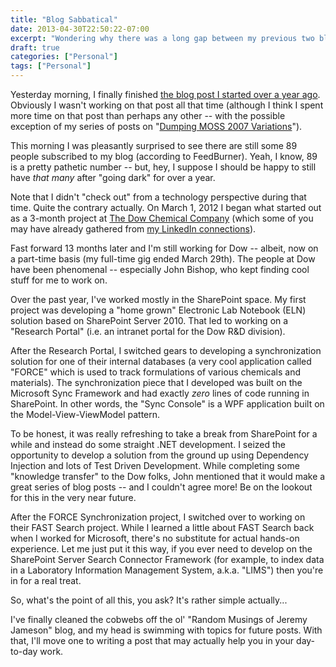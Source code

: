 ```yaml
---
title: "Blog Sabbatical"
date: 2013-04-30T22:50:22-07:00
excerpt: "Wondering why there was a long gap between my previous two blog posts? Give me a few minutes, and I'll get you caught up on what I've been doing for the past year."
draft: true
categories: ["Personal"]
tags: ["Personal"]
---
```


Yesterday morning, I finally finished
[the blog post I started over a year ago](/blog/jjameson/2013/04/30/installation-guide-for-sharepoint-server-2010-and-office-web-apps). Obviously I wasn't working on that
post all that time (although I think I spent more time on that post than perhaps
any other -- with the possible exception of my series of posts on "[Dumping
MOSS 2007 Variations](/blog/jjameson/2007/10/30/dumping-moss-2007-variations-part-1)").

This morning I was pleasantly surprised to see there are still some 89 people
subscribed to my blog (according to FeedBurner). Yeah, I know, 89 is a pretty
pathetic number -- but, hey, I suppose I should be happy to still have *that
many* after "going dark" for over a year.

Note that I didn't "check out" from a technology perspective during that
time. Quite the contrary actually. On March 1, 2012 I began what started out
as a 3-month project at [The Dow Chemical Company](http://www.dow.com)
(which some of you may have already gathered from
[my LinkedIn connections](http://www.linkedin.com/in/jeremyjameson)).

Fast forward 13 months later and I'm still working for Dow -- albeit, now
on a part-time basis (my full-time gig ended March 29th). The people at Dow
have been phenomenal -- especially John Bishop, who kept finding cool stuff
for me to work on.

Over the past year, I've worked mostly in the SharePoint space. My first
project was developing a "home grown" Electronic Lab Notebook (ELN) solution
based on SharePoint Server 2010. That led to working on a "Research Portal"
(i.e. an intranet portal for the Dow R&D division).

After the Research Portal, I switched gears to developing a synchronization
solution for one of their internal databases (a very cool application called
"FORCE" which is used to track formulations of various chemicals and materials).
The synchronization piece that I developed was built on the Microsoft Sync Framework
and had exactly *zero* lines of code running in SharePoint. In other
words, the "Sync Console" is a WPF application built on the Model-View-ViewModel
pattern.

To be honest, it was really refreshing to take a break from SharePoint for
a while and instead do some straight .NET development. I seized the opportunity
to develop a solution from the ground up using Dependency Injection and lots
of Test Driven Development. While completing some "knowledge transfer" to the
Dow folks, John mentioned that it would make a great series of blog posts --
and I couldn't agree more! Be on the lookout for this in the very near future.

After the FORCE Synchronization project, I switched over to working
on their FAST Search project. While I learned a little about FAST Search back
when I worked for Microsoft, there's no substitute for actual hands-on experience.
Let me just put it this way, if you ever need to develop on the SharePoint Server
Search Connector Framework (for example, to index data in a Laboratory Information
Management System, a.k.a. "LIMS") then you're in for a real treat.

So, what's the point of all this, you ask? It's rather simple actually...

I've finally cleaned the cobwebs off the ol' "Random Musings of Jeremy Jameson"
blog, and my head is swimming with topics for future posts. With that, I'll
move one to writing a post that may actually help you in your day-to-day work.

